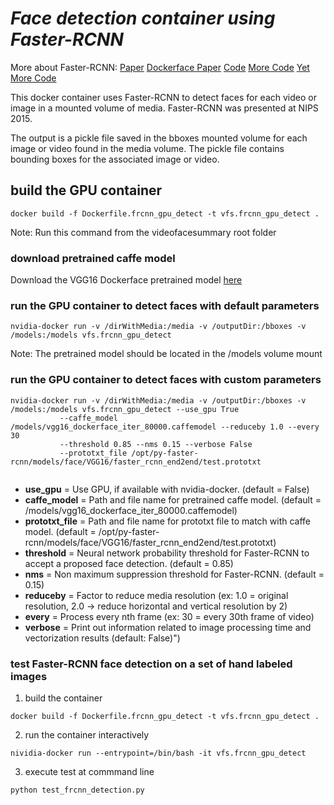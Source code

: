 # *Face detection container using Faster-RCNN*
More about Faster-RCNN: 
[Paper](http://arxiv.org/abs/1506.01497)
[Dockerface Paper](https://arxiv.org/abs/1708.04370)
[Code](https://github.com/natanielruiz/py-faster-rcnn-dockerface)
[More Code](https://github.com/ShaoqingRen/faster_rcnn)
[Yet More Code](https://github.com/rbgirshick/fast-rcnn)

This docker container uses Faster-RCNN to detect faces for each video or image in a mounted volume of media. Faster-RCNN was presented at NIPS 2015. 

The output is a pickle file saved in the bboxes mounted volume for each image or video found in the media volume. The pickle file contains bounding boxes for the associated image or video.

## build the GPU container

```Shell
docker build -f Dockerfile.frcnn_gpu_detect -t vfs.frcnn_gpu_detect .
```

Note: Run this command from the videofacesummary root folder

### download pretrained caffe model

Download the VGG16 Dockerface pretrained model [here](https://www.dropbox.com/s/dhtawqycd32ca9v/vgg16_dockerface_iter_80000.caffemodel)

### run the GPU container to detect faces with default parameters
```Shell
nvidia-docker run -v /dirWithMedia:/media -v /outputDir:/bboxes -v /models:/models vfs.frcnn_gpu_detect 
```

Note: The pretrained model should be located in the /models volume mount

### run the GPU container to detect faces with custom parameters
```Shell
nvidia-docker run -v /dirWithMedia:/media -v /outputDir:/bboxes -v /models:/models vfs.frcnn_gpu_detect --use_gpu True 
           --caffe_model /models/vgg16_dockerface_iter_80000.caffemodel --reduceby 1.0 --every 30
           --threshold 0.85 --nms 0.15 --verbose False
           --prototxt_file /opt/py-faster-rcnn/models/face/VGG16/faster_rcnn_end2end/test.prototxt
  
```

  * **use_gpu** = Use GPU, if available with nvidia-docker. (default = False)
  * **caffe_model** = Path and file name for pretrained caffe model. (default = /models/vgg16_dockerface_iter_80000.caffemodel)
  * **prototxt_file** = Path and file name for prototxt file to match with caffe model. (default = /opt/py-faster-rcnn/models/face/VGG16/faster_rcnn_end2end/test.prototxt)
  * **threshold** = Neural network probability threshold for Faster-RCNN to accept a proposed face detection. (default = 0.85)
  * **nms** = Non maximum suppression threshold for Faster-RCNN. (default = 0.15)
  * **reduceby** = Factor to reduce media resolution (ex: 1.0 = original resolution, 2.0 -> reduce horizontal and vertical resolution by 2)
  * **every** = Process every nth frame (ex: 30 = every 30th frame of video)
  * **verbose** = Print out information related to image processing time and vectorization results (default: False)")
   
### test Faster-RCNN face detection on a set of hand labeled images

1. build the container
```Shell
docker build -f Dockerfile.frcnn_gpu_detect -t vfs.frcnn_gpu_detect .
```
2. run the container interactively
```Shell
nividia-docker run --entrypoint=/bin/bash -it vfs.frcnn_gpu_detect
```
3. execute test at commmand line
```Shell
python test_frcnn_detection.py